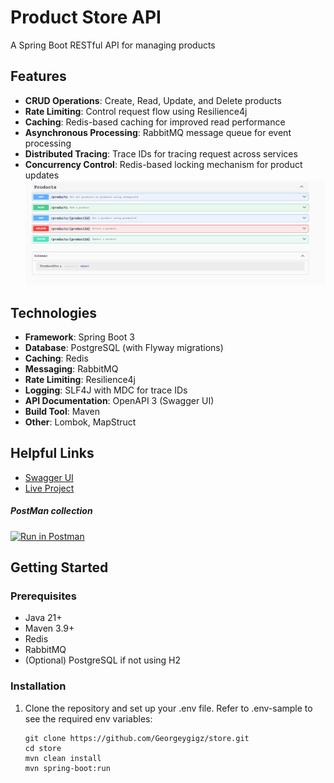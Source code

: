 # Product Store API

A Spring Boot RESTful API for managing products

## Features

- **CRUD Operations**: Create, Read, Update, and Delete products
- **Rate Limiting**: Control request flow using Resilience4j
- **Caching**: Redis-based caching for improved read performance
- **Asynchronous Processing**: RabbitMQ message queue for event processing
- **Distributed Tracing**: Trace IDs for tracing request across services
- **Concurrency Control**: Redis-based locking mechanism for product updates
![img.png](img.png)

## Technologies

- **Framework**: Spring Boot 3
- **Database**: PostgreSQL (with Flyway migrations)
- **Caching**: Redis
- **Messaging**: RabbitMQ
- **Rate Limiting**: Resilience4j
- **Logging**: SLF4J with MDC for trace IDs
- **API Documentation**: OpenAPI 3 (Swagger UI)
- **Build Tool**: Maven
- **Other**: Lombok, MapStruct

## Helpful Links

- [Swagger UI](https://store-production-ca79.up.railway.app/swagger-ui/index.html#/)
- [Live Project](https://store-production-ca79.up.railway.app)

##### PostMan collection 
[![Run in Postman](https://run.pstmn.io/button.svg)](https://gigz33.postman.co/workspace/Itisha~38a44232-4636-4b10-b048-f6c4fda4457b/collection/5283750-c6d12049-3be4-44ed-b124-0ef580d2d923?action=share&creator=5283750&active-environment=5283750-91ad615d-395b-4180-8aa1-279dfd94a914)



## Getting Started

### Prerequisites

- Java 21+
- Maven 3.9+
- Redis
- RabbitMQ
- (Optional) PostgreSQL if not using H2

### Installation

1. Clone the repository and set up your .env file. Refer to .env-sample to see the required env variables:
   ```
   git clone https://github.com/Georgeygigz/store.git
   cd store
   mvn clean install
   mvn spring-boot:run
